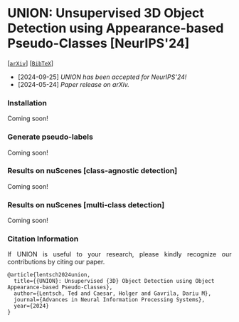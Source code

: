 # UNION: Unsupervised 3D Object Detection using Appearance-based Pseudo-Classes [NeurIPS'24]



[[`arXiv`](https://arxiv.org/abs/2405.15688)] [[`BibTeX`](#citation-information)]



+ [2024-09-25] *UNION has been accepted for NeurIPS'24!*
+ [2024-05-24] *Paper release on arXiv.*



### Installation
Coming soon!



### Generate pseudo-labels
Coming soon!



### Results on nuScenes [class-agnostic detection]
Coming soon!



### Results on nuScenes [multi-class detection]
Coming soon!



### Citation Information
<p align="justify">
If UNION is useful to your research, please kindly recognize our contributions by citing our paper.
</p>

```
@article{lentsch2024union,
  title={{UNION}: Unsupervised {3D} Object Detection using Object Appearance-based Pseudo-Classes},
  author={Lentsch, Ted and Caesar, Holger and Gavrila, Dariu M},
  journal={Advances in Neural Information Processing Systems},
  year={2024}
}
```
